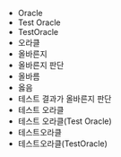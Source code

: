 ﻿- Oracle
- Test Oracle
- TestOracle
- 오라클
- 올바른지
- 올바른지 판단
- 올바름
- 옳음
- 테스트 결과가 올바른지 판단
- 테스트 오라클
- 테스트 오라클(Test Oracle)  
- 테스트오라클
- 테스트오라클(TestOracle)
